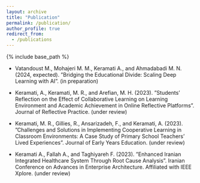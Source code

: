 ```yaml
---
layout: archive
title: "Publication"
permalink: /publication/
author_profile: true
redirect_from:
  - /publications
---
```


{% include base_path %}

* Vatandoust M., Mohajeri M. M., Keramati A., and Ahmadabadi M. N. (2024, expected). ”Bridging the Educational Divide: Scaling Deep Learning with AI”. (in preparation)

* Keramati, A., Keramati, M. R., and Arefian, M. H. (2023). ”Students’ Reflection on the Effect of Collaborative Learning on Learning Environment and Academic Achievement in Online Reflective Platforms”. Journal of Reflective Practice. (under review)

* Keramati, M. R., Gillies, R., Ansarizadeh, F., and Keramati, A. (2023). ”Challenges and Solutions in Implementing Cooperative Learning in Classroom Environments: A Case Study of Primary School Teachers’ Lived Experiences”. Journal of Early Years Education. (under review)

* Keramati A., Fallah A., and Taghiyareh F. (2023). ”Enhanced Iranian Integrated Healthcare System Through Root Cause Analysis”. Iranian Conference on Advances in Enterprise Architecture. Affiliated with IEEE Xplore. (under review)